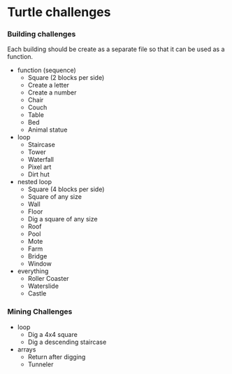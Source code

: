 # Turtle challenges

### Building challenges
Each building should be create as a separate file so that it can be used as a function.

- function (sequence)
  - Square (2 blocks per side)
  - Create a letter
  - Create a number
  - Chair
  - Couch
  - Table
  - Bed
  - Animal statue
- loop
  - Staircase
  - Tower
  - Waterfall
  - Pixel art
  - Dirt hut
- nested loop
  - Square (4 blocks per side)
  - Square of any size
  - Wall
  - Floor
  - Dig a square of any size
  - Roof
  - Pool
  - Mote
  - Farm
  - Bridge
  - Window
- everything
  - Roller Coaster
  - Waterslide
  - Castle

### Mining Challenges

- loop
  - Dig a 4x4 square
  - Dig a descending staircase
- arrays
  - Return after digging
  - Tunneler
